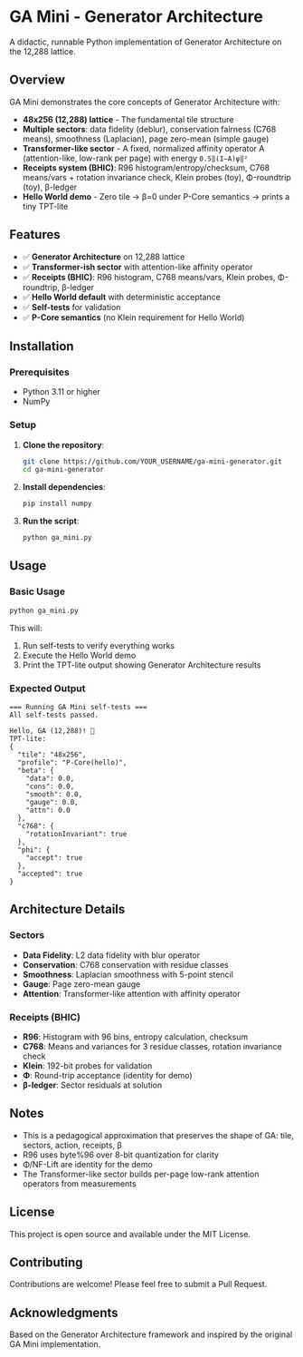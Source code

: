 # GA Mini - Generator Architecture

A didactic, runnable Python implementation of Generator Architecture on the 12,288 lattice.

## Overview

GA Mini demonstrates the core concepts of Generator Architecture with:

- **48x256 (12,288) lattice** - The fundamental tile structure
- **Multiple sectors**: data fidelity (deblur), conservation fairness (C768 means), smoothness (Laplacian), page zero-mean (simple gauge)
- **Transformer-like sector** - A fixed, normalized affinity operator A (attention-like, low-rank per page) with energy `0.5‖(I−A)ψ‖²`
- **Receipts system (BHIC)**: R96 histogram/entropy/checksum, C768 means/vars + rotation invariance check, Klein probes (toy), Φ-roundtrip (toy), β-ledger
- **Hello World demo** - Zero tile → β=0 under P-Core semantics → prints a tiny TPT-lite

## Features

- ✅ **Generator Architecture** on 12,288 lattice
- ✅ **Transformer-ish sector** with attention-like affinity operator
- ✅ **Receipts (BHIC)**: R96 histogram, C768 means/vars, Klein probes, Φ-roundtrip, β-ledger
- ✅ **Hello World default** with deterministic acceptance
- ✅ **Self-tests** for validation
- ✅ **P-Core semantics** (no Klein requirement for Hello World)

## Installation

### Prerequisites

- Python 3.11 or higher
- NumPy

### Setup

1. **Clone the repository**:
   ```bash
   git clone https://github.com/YOUR_USERNAME/ga-mini-generator.git
   cd ga-mini-generator
   ```

2. **Install dependencies**:
   ```bash
   pip install numpy
   ```

3. **Run the script**:
   ```bash
   python ga_mini.py
   ```

## Usage

### Basic Usage

```bash
python ga_mini.py
```

This will:
1. Run self-tests to verify everything works
2. Execute the Hello World demo
3. Print the TPT-lite output showing Generator Architecture results

### Expected Output

```
=== Running GA Mini self-tests ===
All self-tests passed.

Hello, GA (12,288)! 👋
TPT-lite:
{
  "tile": "48x256",
  "profile": "P-Core(hello)",
  "beta": {
    "data": 0.0,
    "cons": 0.0,
    "smooth": 0.0,
    "gauge": 0.0,
    "attn": 0.0
  },
  "c768": {
    "rotationInvariant": true
  },
  "phi": {
    "accept": true
  },
  "accepted": true
}
```

## Architecture Details

### Sectors

- **Data Fidelity**: L2 data fidelity with blur operator
- **Conservation**: C768 conservation with residue classes
- **Smoothness**: Laplacian smoothness with 5-point stencil
- **Gauge**: Page zero-mean gauge
- **Attention**: Transformer-like attention with affinity operator

### Receipts (BHIC)

- **R96**: Histogram with 96 bins, entropy calculation, checksum
- **C768**: Means and variances for 3 residue classes, rotation invariance check
- **Klein**: 192-bit probes for validation
- **Φ**: Round-trip acceptance (identity for demo)
- **β-ledger**: Sector residuals at solution

## Notes

- This is a pedagogical approximation that preserves the shape of GA: tile, sectors, action, receipts, β
- R96 uses byte%96 over 8-bit quantization for clarity
- Φ/NF-Lift are identity for the demo
- The Transformer-like sector builds per-page low-rank attention operators from measurements

## License

This project is open source and available under the MIT License.

## Contributing

Contributions are welcome! Please feel free to submit a Pull Request.

## Acknowledgments

Based on the Generator Architecture framework and inspired by the original GA Mini implementation.
